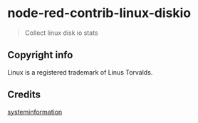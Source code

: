 node-red-contrib-linux-diskio
===

> Collect linux disk io stats

## Copyright info

Linux is a registered trademark of Linus Torvalds.

## Credits

[systeminformation](https://github.com/sebhildebrandt/systeminformation)
